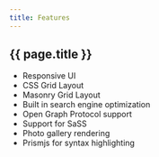 ```yaml
---
title: Features
---
```


## {{ page.title }}

- Responsive UI
- CSS Grid Layout
- Masonry Grid Layout
- Built in search engine optimization
- Open Graph Protocol support
- Support for SaSS
- Photo gallery rendering
- Prismjs for syntax highlighting